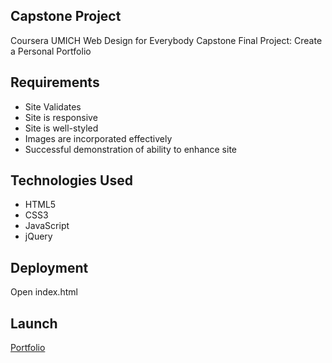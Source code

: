 ## Capstone Project

Coursera UMICH Web Design for Everybody Capstone Final Project: Create a Personal Portfolio

## Requirements

* Site Validates
* Site is responsive
* Site is well-styled
* Images are incorporated effectively
* Successful demonstration of ability to enhance site

## Technologies Used
* HTML5
* CSS3
* JavaScript
* jQuery

## Deployment
Open index.html

## Launch
[Portfolio](https://ziggysauce.github.io/WDE-capstone/index.html)
